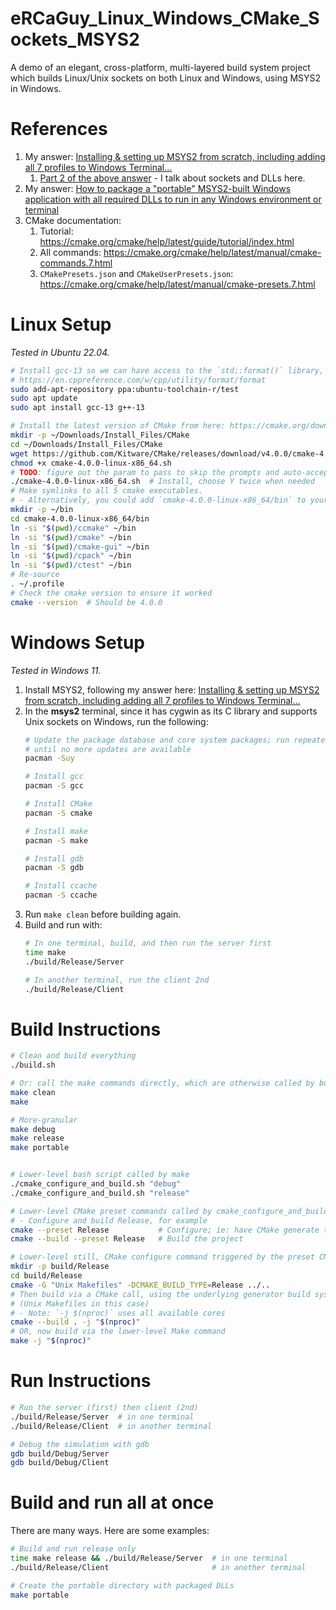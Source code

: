 # eRCaGuy_Linux_Windows_CMake_Sockets_MSYS2

A demo of an elegant, cross-platform, multi-layered build system project which builds Linux/Unix sockets on both Linux and Windows, using MSYS2 in Windows.


# References

1. My answer: [Installing & setting up MSYS2 from scratch, including adding all 7 profiles to Windows Terminal...](https://stackoverflow.com/a/77407282/4561887)
    1. [Part 2 of the above answer](https://stackoverflow.com/a/79203485/4561887) - I talk about sockets and DLLs here. 
1. My answer: [How to package a "portable" MSYS2-built Windows application with all required DLLs to run in any Windows environment or terminal](https://stackoverflow.com/a/79569000/4561887)
1. CMake documentation:
    1. Tutorial: https://cmake.org/cmake/help/latest/guide/tutorial/index.html
    1. All commands: https://cmake.org/cmake/help/latest/manual/cmake-commands.7.html
    1. `CMakePresets.json` and `CMakeUserPresets.json`: https://cmake.org/cmake/help/latest/manual/cmake-presets.7.html


# Linux Setup

_Tested in Ubuntu 22.04._

```bash
# Install gcc-13 so we can have access to the `std::format()` library, here: 
# https://en.cppreference.com/w/cpp/utility/format/format
sudo add-apt-repository ppa:ubuntu-toolchain-r/test
sudo apt update
sudo apt install gcc-13 g++-13

# Install the latest version of CMake from here: https://cmake.org/download/
mkdir -p ~/Downloads/Install_Files/CMake
cd ~/Downloads/Install_Files/CMake
wget https://github.com/Kitware/CMake/releases/download/v4.0.0/cmake-4.0.0-linux-x86_64.sh
chmod +x cmake-4.0.0-linux-x86_64.sh
# TODO: figure out the param to pass to skip the prompts and auto-accept them all instead. 
./cmake-4.0.0-linux-x86_64.sh  # Install, choose Y twice when needed
# Make symlinks to all 5 cmake executables.
# - Alternatively, you could add `cmake-4.0.0-linux-x86_64/bin` to your PATH instead.
mkdir -p ~/bin
cd cmake-4.0.0-linux-x86_64/bin
ln -si "$(pwd)/ccmake" ~/bin
ln -si "$(pwd)/cmake" ~/bin
ln -si "$(pwd)/cmake-gui" ~/bin
ln -si "$(pwd)/cpack" ~/bin
ln -si "$(pwd)/ctest" ~/bin
# Re-source
. ~/.profile
# Check the cmake version to ensure it worked
cmake --version  # Should be 4.0.0
```


# Windows Setup

_Tested in Windows 11._

1. Install MSYS2, following my answer here: [Installing & setting up MSYS2 from scratch, including adding all 7 profiles to Windows Terminal...](https://stackoverflow.com/a/77407282/4561887)
1. In the **msys2** terminal, since it has cygwin as its C library and supports Unix sockets on Windows, run the following:
    ```bash
    # Update the package database and core system packages; run repeatedly
    # until no more updates are available
    pacman -Suy  

    # Install gcc
    pacman -S gcc

    # Install CMake
    pacman -S cmake

    # Install make
    pacman -S make

    # Install gdb
    pacman -S gdb

    # Install ccache
    pacman -S ccache
    ```
1. Run `make clean` before building again. 
1. Build and run with: 
    ```bash
    # In one terminal, build, and then run the server first
    time make
    ./build/Release/Server
    
    # In another terminal, run the client 2nd
    ./build/Release/Client
    ```


# Build Instructions

```bash
# Clean and build everything
./build.sh

# Or: call the make commands directly, which are otherwise called by build.sh
make clean
make

# More-granular
make debug
make release
make portable


# Lower-level bash script called by make
./cmake_configure_and_build.sh "debug"
./cmake_configure_and_build.sh "release"

# Lower-level CMake preset commands called by cmake_configure_and_build.sh
# - Configure and build Release, for example
cmake --preset Release           # Configure; ie: have CMake generate the Make build system
cmake --build --preset Release   # Build the project

# Lower-level still, CMake configure command triggered by the preset CMake calls above
mkdir -p build/Release
cd build/Release
cmake -G "Unix Makefiles" -DCMAKE_BUILD_TYPE=Release ../..
# Then build via a CMake call, using the underlying generator build system specified above 
# (Unix Makefiles in this case)
# - Note: `-j $(nproc)` uses all available cores
cmake --build . -j "$(nproc)"
# OR, now build via the lower-level Make command
make -j "$(nproc)"
```


# Run Instructions

```bash
# Run the server (first) then client (2nd)
./build/Release/Server  # in one terminal
./build/Release/Client  # in another terminal

# Debug the simulation with gdb
gdb build/Debug/Server
gdb build/Debug/Client
```


# Build and run all at once

There are many ways. Here are some examples: 
```bash
# Build and run release only
time make release && ./build/Release/Server  # in one terminal
./build/Release/Client                       # in another terminal

# Create the portable directory with packaged DLLs
make portable 
```
